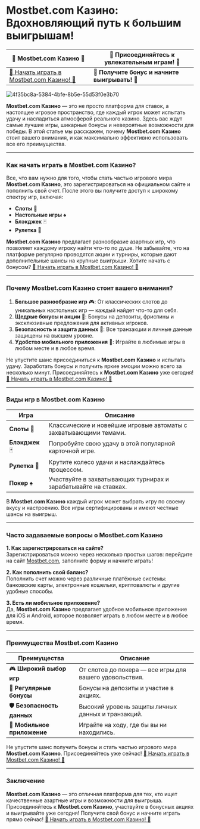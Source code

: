 # Mostbet.com Казино: Вдохновляющий путь к большим выигрышам!

| 🎰 **Mostbet.com Казино** 🎰 | 🤑 **Присоединяйтесь к увлекательным играм!** 🤑 |
|----------------------------|----------------------------------------------|
| [🎯 Начать играть в Mostbet.com Казино! 🎯](https://tinyurl.com/5n6bnf92) | 💸 **Получите бонус и начните выигрывать!** 💸 |
![4f35bc8a-5384-4bfe-8b5e-55d53f0e3b70](https://github.com/user-attachments/assets/acf73db4-53a2-40e8-b010-2b9915d15bce)

**Mostbet.com Казино** — это не просто платформа для ставок, а настоящее игровое пространство, где каждый игрок может испытать удачу и насладиться атмосферой реального казино. Здесь вас ждут самые лучшие игры, шикарные бонусы и невероятные возможности для победы. В этой статье мы расскажем, почему **Mostbet.com Казино** стоит вашего внимания, и как максимально эффективно использовать все его преимущества.

---

### Как начать играть в **Mostbet.com Казино**?

Все, что вам нужно для того, чтобы стать частью игрового мира **Mostbet.com Казино**, это зарегистрироваться на официальном сайте и пополнить свой счет. После этого вы получите доступ к широкому спектру игр, включая:

- **Слоты** 🎰
- **Настольные игры** ♠️
- **Блэкджек** 🃏
- **Рулетка** 🎡

**Mostbet.com Казино** предлагает разнообразие азартных игр, что позволяет каждому игроку найти что-то по душе. Не забывайте, что на платформе регулярно проводятся акции и турниры, которые дают дополнительные шансы на крупные выигрыши. Хотите начать с бонусом? [🎯 Начать играть в Mostbet.com Казино! 🎯](https://tinyurl.com/5n6bnf92)

---

### Почему **Mostbet.com Казино** стоит вашего внимания?

1. **Большое разнообразие игр** 🎮: От классических слотов до уникальных настольных игр — каждый найдет что-то для себя.
2. **Щедрые бонусы и акции** 🎉: Бонусы на депозиты, фриспины и эксклюзивные предложения для активных игроков.
3. **Безопасность и защита данных** 🔐: Все транзакции и личные данные защищены на высшем уровне.
4. **Удобство мобильного приложения** 📱: Играйте в любимые игры в любом месте и в любое время.

Не упустите шанс присоединиться к **Mostbet.com Казино** и испытать удачу. Заработать бонусы и получить яркие эмоции можно всего за несколько минут. Присоединяйтесь к **Mostbet.com Казино** уже сегодня! [🎯 Начать играть в Mostbet.com Казино! 🎯](https://tinyurl.com/5n6bnf92)

---

### Виды игр в **Mostbet.com Казино**

| Игра | Описание |
|------|----------|
| **Слоты** 🎰 | Классические и новейшие игровые автоматы с захватывающими темами. |
| **Блэкджек** 🃏 | Попробуйте свою удачу в этой популярной карточной игре. |
| **Рулетка** 🎡 | Крутите колесо удачи и наслаждайтесь процессом. |
| **Покер** ♠️ | Участвуйте в захватывающих турнирах и зарабатывайте на ставках. |

В **Mostbet.com Казино** каждый игрок может выбрать игру по своему вкусу и настроению. Все игры сертифицированы и имеют честные шансы на выигрыш.

---

### Часто задаваемые вопросы о **Mostbet.com Казино**

**1. Как зарегистрироваться на сайте?**  
Зарегистрироваться можно через несколько простых шагов: перейдите на сайт [Mostbet.com](https://tinyurl.com/5n6bnf92), заполните форму и начните играть!

**2. Как пополнить свой баланс?**  
Пополнить счет можно через различные платёжные системы: банковские карты, электронные кошельки, криптовалюты и другие удобные способы.

**3. Есть ли мобильное приложение?**  
Да, **Mostbet.com Казино** предлагает удобное мобильное приложение для iOS и Android, которое позволяет играть в любом месте и в любое время.

---

### Преимущества **Mostbet.com Казино**

| Преимущества | Описание |
|--------------|----------|
| 🎮 **Широкий выбор игр** | От слотов до покера — все игры для вашего удовольствия. |
| 💸 **Регулярные бонусы** | Бонусы на депозиты и участие в акциях. |
| 🛡️ **Безопасность данных** | Высокий уровень защиты личных данных и транзакций. |
| 📱 **Мобильное приложение** | Играйте на ходу, где бы вы ни находились. |

Не упустите шанс получить бонусы и стать частью игрового мира **Mostbet.com Казино**. Присоединяйтесь уже сейчас! [🎯 Начать играть в Mostbet.com Казино! 🎯](https://tinyurl.com/5n6bnf92)

---

### Заключение

**Mostbet.com Казино** — это отличная платформа для тех, кто ищет качественные азартные игры и возможности для выигрыша. Присоединяйтесь к **Mostbet.com Казино**, участвуйте в бонусных акциях и выигрывайте уже сегодня! Получите свой бонус и начните играть прямо сейчас! [🎯 Начать играть в Mostbet.com Казино! 🎯](https://tinyurl.com/5n6bnf92)
